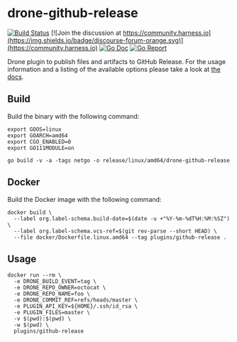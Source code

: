 # drone-github-release

[![Build Status](http://cloud.drone.io/api/badges/drone-plugins/drone-github-release/status.svg)](http://cloud.drone.io/drone-plugins/drone-github-release)
[![Join the discussion at https://community.harness.io](https://img.shields.io/badge/discourse-forum-orange.svg)](https://community.harness.io)
[![Go Doc](https://godoc.org/github.com/drone-plugins/drone-github-release?status.svg)](http://godoc.org/github.com/drone-plugins/drone-github-release)
[![Go Report](https://goreportcard.com/badge/github.com/drone-plugins/drone-github-release)](https://goreportcard.com/report/github.com/drone-plugins/drone-github-release)

Drone plugin to publish files and artifacts to GitHub Release. For the usage information and a listing of the available options please take a look at [the docs](http://plugins.drone.io/drone-plugins/drone-github-release/).

## Build

Build the binary with the following command:

```console
export GOOS=linux
export GOARCH=amd64
export CGO_ENABLED=0
export GO111MODULE=on

go build -v -a -tags netgo -o release/linux/amd64/drone-github-release
```

## Docker

Build the Docker image with the following command:

```console
docker build \
  --label org.label-schema.build-date=$(date -u +"%Y-%m-%dT%H:%M:%SZ") \
  --label org.label-schema.vcs-ref=$(git rev-parse --short HEAD) \
  --file docker/Dockerfile.linux.amd64 --tag plugins/github-release .
```

## Usage

```console
docker run --rm \
  -e DRONE_BUILD_EVENT=tag \
  -e DRONE_REPO_OWNER=octocat \
  -e DRONE_REPO_NAME=foo \
  -e DRONE_COMMIT_REF=refs/heads/master \
  -e PLUGIN_API_KEY=${HOME}/.ssh/id_rsa \
  -e PLUGIN_FILES=master \
  -v $(pwd):$(pwd) \
  -w $(pwd) \
  plugins/github-release
```
